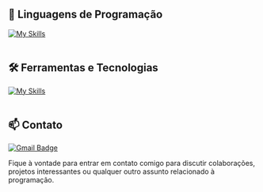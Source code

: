 ## 🚀 Linguagens de Programação
[![My Skills](https://skillicons.dev/icons?i=java,python,java,c,nodejs)](https://skillicons.dev)<br><br>

## 🛠️ Ferramentas e Tecnologias
[![My Skills](https://skillicons.dev/icons?i=vscode,mysql,git,github,docker)](https://skillicons.dev)<br><br>

## 📫 Contato

[![Gmail Badge](https://img.shields.io/badge/-lucasmirandaniteroi@gmail.com-006bed?style=flat-square&logo=Gmail&logoColor=white&link=mailto:lucasmirandaniteroi@gmail.com)](mailto:lucasmirandaniteroi@gmail.com)

Fique à vontade para entrar em contato comigo para discutir colaborações, projetos interessantes ou qualquer outro assunto relacionado à programação. <br><br>
